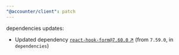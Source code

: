 ```yaml
---
"@accounter/client": patch
---
```

dependencies updates:
  - Updated dependency [`react-hook-form@7.60.0` ↗︎](https://www.npmjs.com/package/react-hook-form/v/7.60.0) (from `7.59.0`, in `dependencies`)
